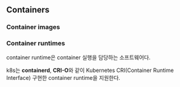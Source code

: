 ## Containers

### Container images

### Container runtimes
container runtime은 container 실행을 담당하는 소프트웨어다.

k8s는 **containerd**, **CRI-O**와 같이 Kubernetes CRI(Container Runtime Interface) 구현한 container runtime을 지원한다.